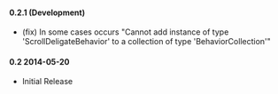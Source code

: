 #### 0.2.1 (Development)
* (fix) In some cases occurs "Cannot add instance of type 'ScrollDeligateBehavior' to a collection of type 'BehaviorCollection'"

#### 0.2 2014-05-20
* Initial Release
